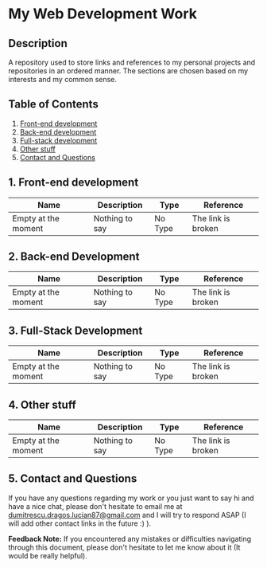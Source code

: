 # My Web Development Work
## Description
A repository used to store links and references to my personal projects and repositories in an ordered manner.
The sections are chosen based on my interests and my common sense.
## Table of Contents

1. [Front-end development](#front-dev)
2. [Back-end development](#back-dev)
3. [Full-stack development](#fullstack-dev)
4. [Other stuff](#other-stuff)
5. [Contact and Questions](#contact)

## <a name = "front-dev"></a> 1. Front-end development

| Name | Description | Type | Reference |
| --- | --- | --- | --- |
|  Empty at the moment  |  Nothing to say  |  No Type | The link is broken  |
## <a name = "back-dev"></a> 2. Back-end Development

| Name | Description | Type | Reference |
| --- | --- | --- | --- |
|  Empty at the moment  |  Nothing to say  |  No Type | The link is broken  |

## <a name = "fullstack-dev"></a> 3. Full-Stack Development

| Name | Description | Type | Reference |
| --- | --- | --- | --- |
|  Empty at the moment  |  Nothing to say  |  No Type | The link is broken  |

## <a name = "other-stuff"></a> 4. Other stuff

| Name | Description | Type | Reference |
| --- | --- | --- | --- |
|  Empty at the moment  |  Nothing to say  |  No Type | The link is broken  |

## <a name="contact"></a>5. Contact and Questions
If you have any questions regarding my work or you just want to say hi and have a nice chat, please don't hesitate to email me at dumitrescu.dragos.lucian87@gmail.com and I will try to respond ASAP (I will add other contact links in the future :) ).

**Feedback Note:** If you encountered any mistakes or difficulties navigating through this document, please don't hesitate to let me know about it (It would be really helpful).



